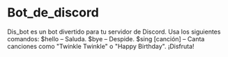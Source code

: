 # Bot_de_discord
Dis_bot es un bot divertido para tu servidor de Discord. Usa los siguientes comandos:  $hello – Saluda. $bye – Despide. $sing [canción] – Canta canciones como "Twinkle Twinkle" o "Happy Birthday".  ¡Disfruta!
